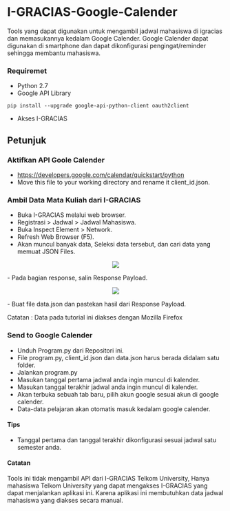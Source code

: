 # I-GRACIAS-Google-Calender
Tools yang dapat digunakan untuk mengambil jadwal mahasiswa di igracias dan memasukannya kedalam Google Calender. Google Calender dapat digunakan di smartphone dan dapat dikonfigurasi pengingat/reminder sehingga membantu mahasiswa.

### Requiremet
- Python 2.7
- Google API Library
```
pip install --upgrade google-api-python-client oauth2client
```
- Akses I-GRACIAS

## Petunjuk
### Aktifkan API Goole Calender
- https://developers.google.com/calendar/quickstart/python
- Move this file to your working directory and rename it client_id.json.

### Ambil Data Mata Kuliah dari I-GRACIAS
- Buka I-GRACIAS melalui web browser.
- Registrasi > Jadwal > Jadwal Mahasiswa.
- Buka Inspect Element > Network.
- Refresh Web Browser (F5).
- Akan muncul banyak data, Seleksi data tersebut, dan cari data yang memuat JSON Files.
<p align="center">
<img src="https://preview.ibb.co/dpKQ46/data1.png">
</p>
- Pada bagian response, salin Response Payload.
<p align="center">
<img src="https://image.ibb.co/eyQJrm/payload.png">
</p>
- Buat file data.json dan pastekan hasil dari Response Payload.

Catatan : Data pada tutorial ini diakses dengan Mozilla Firefox

### Send to Google Calender
- Unduh Program.py dari Repositori ini.
- File program.py, client_id.json dan data.json harus berada didalam satu folder.
- Jalankan program.py
- Masukan tanggal pertama jadwal anda ingin muncul di kalender.
- Masukan tanggal terakhir jadwal anda ingin muncul di kalender.
- Akan terbuka sebuah tab baru, pilih akun google sesuai akun di google calender.
- Data-data pelajaran akan otomatis masuk kedalam google calender.

#### Tips
- Tanggal pertama dan tanggal terakhir dikonfigurasi sesuai jadwal satu semester anda.

#### Catatan
Tools ini tidak mengambil API dari I-GRACIAS Telkom University, Hanya mahasiswa Telkom University yang dapat mengakses I-GRACIAS yang dapat menjalankan aplikasi ini. Karena aplikasi ini membutuhkan data jadwal mahasiswa yang diakses secara manual.
